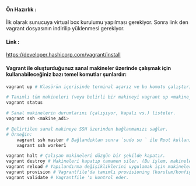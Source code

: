 #### Ön Hazırlık :
İlk olarak sunucuya virtual box kurulumu yapılması gerekiyor. Sonra link den vagrant dosyasının indirilip yüklenmesi gerekiyor.

#### Link :
https://developer.hashicorp.com/vagrant/install

#### Vagrant ile oluşturduğunuz sanal makineler üzerinde çalışmak için kullanabileceğiniz bazı temel komutlar şunlardır:
```bash
vagrant up # Klasörün içerisinde terminal açarız ve bu komutu çalıştırırız. Klasörde bulunan Vagrantfile ı okuyarak cluster'ı oluşturmaya başlar.

# Tanımlı tüm makineleri (veya belirli bir makineyi vagrant up <makine_adi>) başlatır.
vagrant status

# Sanal makinelerin durumlarını (çalışıyor, kapalı vs.) listeler.
vagrant ssh <makine_adi>

# Belirtilen sanal makineye SSH üzerinden bağlanmanızı sağlar.
# Örneğin:
    vagrant ssh master # Bağlandıktan sonra `sudo su ` ile Root kullanıcısına geçip işlemlerimizi yapabiliriz.
    vagrant ssh worker1

vagrant halt # Çalışan makineleri düzgün bir şekilde kapatır.
vagrant destroy # Makineleri kapatıp tamamen siler. (Bu işlem, makineleri yeniden oluşturmanızı gerektirebilir.)
vagrant reload # Yapılandırma değişikliklerini uygulamak için makineleri yeniden başlatır.
vagrant provision # Vagrantfile'da tanımlı provisioning (kurulum/konfigürasyon) scriptlerini yeniden çalıştırır.
vagrant validate # Vagrantfile 'ı kontrol eder.
```
